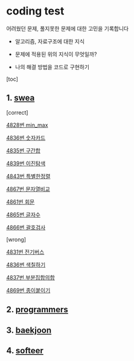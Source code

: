 # coding test



어려웠던 문제, 풀지못한 문제에 대한 고민을 기록합니다

- 알고리즘, 자료구조에 대한 지식

- 문제에 적용된 위의 지식이 무엇일까?
- 나의 해결 방법을 코드로 구현하기

[toc]

## 1. [swea](https://swexpertacademy.com/main/main.do)

[correct]

[4828번 min_max](https://swexpertacademy.com/main/learn/course/lectureProblemViewer.do)

[4836번 숫자카드](https://swexpertacademy.com/main/learn/course/lectureProblemViewer.do)

[4835번 구간합](https://swexpertacademy.com/main/learn/course/lectureProblemViewer.do)

[4839번 이진탐색](https://swexpertacademy.com/main/learn/course/lectureProblemViewer.do)

[4843번 특별한정렬](https://swexpertacademy.com/main/learn/course/lectureProblemViewer.do)

[4867번 문자열비교](https://swexpertacademy.com/main/learn/course/lectureProblemViewer.do)

[4861번 회문](https://swexpertacademy.com/main/learn/course/lectureProblemViewer.do)

[4865번 글자수](https://swexpertacademy.com/main/learn/course/lectureProblemViewer.do)

[4866번 괄호검사](https://swexpertacademy.com/main/solvingProblem/solvingProblem.do)



[wrong]

[4831번 전기버스](https://swexpertacademy.com/main/learn/course/lectureProblemViewer.do)

[4836번 색칠하기](https://swexpertacademy.com/main/learn/course/lectureProblemViewer.do)

[4837번 부분집합의합](https://swexpertacademy.com/main/learn/course/lectureProblemViewer.do)

[4869번 종이붙이기](https://swexpertacademy.com/main/learn/course/lectureProblemViewer.do)





## 2. [programmers](https://programmers.co.kr/competitions)



## 3. [baekjoon](https://www.acmicpc.net/)



## 4. [softeer](https://softeer.ai/index.do)